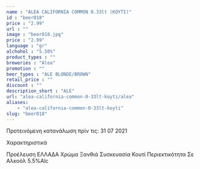 ```yaml
---
name : "ALEA CALIFORNIA COMMON 0.33lt (ΚΟΥΤΙ)"
id : "beer018"
price : "2.99"
url : ""
image : "beer018.jpg"
price : "2.99"
language : "gr"
alchohol : "5.50%"
product_types : ""
breweries : "Alea"
promotion : ""
beer_types : "ALE BLONDE/BROWN"
retail_price : ""
discount : ""
description_short : "ALE"
url: "alea-california-common-0-33lt-koyti/alea"
aliases: 
    - "alea-california-common-0-33lt-koyti"
slug: "beer018"
---
```


Προτεινόμενη κατανάλωση πρίν τις: 31 07 2021

Χαρακτηριστικά

Προέλευση
ΕΛΛΑΔΑ
Χρώμα
Ξανθιά
Συσκευασία
Κουτί
Περιεκτικότητα Σε Αλκοόλ
5.5%Alc